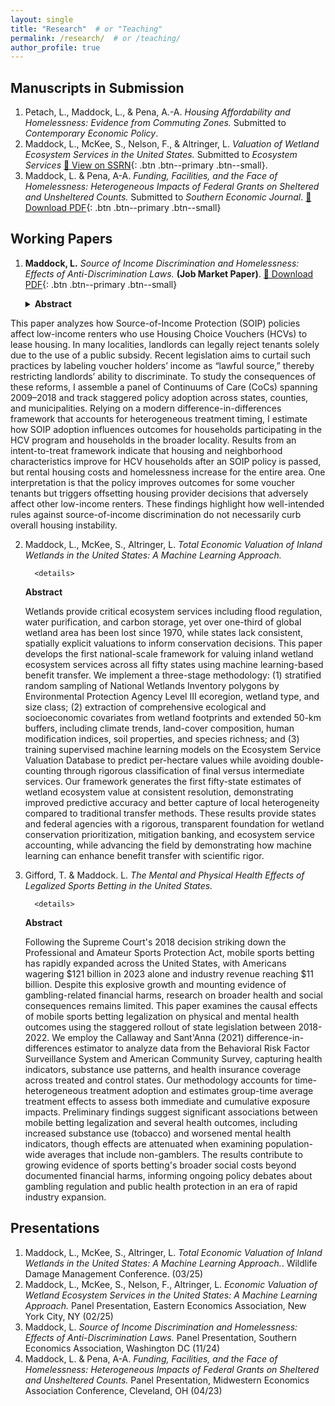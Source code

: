 ```yaml
---
layout: single
title: "Research"  # or "Teaching"
permalink: /research/  # or /teaching/
author_profile: true
---
```


## Manuscripts in Submission

1. Petach, L., Maddock, L., & Pena, A.-A. *Housing Affordability and Homelessness: Evidence from Commuting Zones.* Submitted to *Contemporary Economic Policy*.  
2. Maddock, L., McKee, S., Nelson, F., & Altringer, L. *Valuation of Wetland Ecosystem Services in the United States.* Submitted to *Ecosystem Services* [📄 View on SSRN](https://papers.ssrn.com/sol3/papers.cfm?abstract_id=5158025){: .btn .btn--primary .btn--small}.
3. Maddock, L. & Pena, A-A. *Funding, Facilities, and the Face of Homelessness: Heterogeneous Impacts of Federal Grants on Sheltered and Unsheltered Counts.* Submitted to *Southern Economic Journal*. [📄 Download PDF](/assets/FundingPaperDraft_July12.pdf){: .btn .btn--primary .btn--small}

## Working Papers

1. **Maddock, L.** *Source of Income Discrimination and Homelessness: Effects of Anti-Discrimination Laws.* **(Job Market Paper)**. [📄 Download PDF](/assets/Maddock_JMP.pdf){: .btn .btn--primary .btn--small}

   <details>
   <summary><strong>Abstract</strong></summary>
   <p>
This paper analyzes how Source-of-Income Protection (SOIP) policies affect low-income renters who use Housing Choice Vouchers (HCVs) to lease housing. In many localities, landlords can legally reject tenants solely due to the use of a public subsidy. Recent legislation aims to curtail such practices by labeling voucher holders’ income as “lawful source,” thereby restricting landlords’ ability to discriminate. To study the consequences of these reforms, I assemble a panel of Continuums of Care (CoCs) spanning 2009–2018 and track staggered policy adoption across states, counties, and municipalities. Relying on a modern difference-in-differences framework that accounts for heterogeneous treatment timing, I estimate how SOIP adoption influences outcomes for households participating in the HCV program and households in the broader locality. Results from an intent-to-treat framework indicate that housing and neighborhood characteristics improve for HCV households after an SOIP policy is passed, but rental housing costs and homelessness increase for the entire area. One interpretation is that the policy improves outcomes for some voucher tenants but triggers offsetting housing provider decisions that adversely affect other low-income renters. These findings highlight how well-intended rules against source-of-income discrimination do not necessarily curb overall housing instability.
   </p>
   </details>
   
2. Maddock, L., McKee, S., Altringer, L. *Total Economic Valuation of Inland Wetlands in the United States: A Machine Learning Approach.*
   
         <details>
   <summary><strong>Abstract</strong></summary>
   <p>
    Wetlands provide critical ecosystem services including flood regulation, water purification, and carbon storage, yet over one-third of global wetland area has been lost since 1970, while states lack consistent, spatially explicit valuations to inform conservation decisions. This paper develops the first national-scale framework for valuing inland wetland ecosystem services across all fifty states using machine learning-based benefit transfer. We implement a three-stage methodology: (1) stratified random sampling of National Wetlands Inventory polygons by Environmental Protection Agency Level III ecoregion, wetland type, and size class; (2) extraction of comprehensive ecological and socioeconomic covariates from wetland footprints and extended 50-km buffers, including climate trends, land-cover composition, human modification indices, soil properties, and species richness; and (3) training supervised machine learning models on the Ecosystem Service Valuation Database to predict per-hectare values while avoiding double-counting through rigorous classification of final versus intermediate services. Our framework generates the first fifty-state estimates of wetland ecosystem value at consistent resolution, demonstrating improved predictive accuracy and better capture of local heterogeneity compared to traditional transfer methods. These results provide states and federal agencies with a rigorous, transparent foundation for wetland conservation prioritization, mitigation banking, and ecosystem service accounting, while advancing the field by demonstrating how machine learning can enhance benefit transfer with scientific rigor.
   </p>
   </details>
   
3. Gifford, T. & Maddock. L. *The Mental and Physical Health Effects of Legalized Sports Betting in the United States.*
   
         <details>
   <summary><strong>Abstract</strong></summary>
   <p>
    Following the Supreme Court's 2018 decision striking down the Professional and Amateur Sports Protection Act, mobile sports betting has rapidly expanded across the United States, with Americans wagering $121 billion in 2023 alone and industry revenue reaching $11 billion. Despite this explosive growth and mounting evidence of gambling-related financial harms, research on broader health and social consequences remains limited. This paper examines the causal effects of mobile sports betting legalization on physical and mental health outcomes using the staggered rollout of state legislation between 2018-2022. We employ the Callaway and Sant'Anna (2021) difference-in-differences estimator to analyze data from the Behavioral Risk Factor Surveillance System and American Community Survey, capturing health indicators, substance use patterns, and health insurance coverage across treated and control states. Our methodology accounts for time-heterogeneous treatment adoption and estimates group-time average treatment effects to assess both immediate and cumulative exposure impacts. Preliminary findings suggest significant associations between mobile betting legalization and several health outcomes, including increased substance use (tobacco) and worsened mental health indicators, though effects are attenuated when examining population-wide averages that include non-gamblers. The results contribute to growing evidence of sports betting's broader social costs beyond documented financial harms, informing ongoing policy debates about gambling regulation and public health protection in an era of rapid industry expansion.
   </p>
   </details>

## Presentations

1. Maddock, L., McKee, S., Altringer, L. *Total Economic Valuation of Inland Wetlands in the United States: A Machine Learning Approach.*. Wildlife Damage Management Conference. (03/25)
2. Maddock, L., McKee, S., Nelson, F., Altringer, L. *Economic Valuation of Wetland Ecosystem Services in the United States: A Machine Learning Approach.* Panel Presentation, Eastern Economics Association, New York City, NY (02/25)
3. Maddock, L. *Source of Income Discrimination and Homelessness: Effects of Anti-Discrimination Laws.* Panel Presentation, Southern Economics Association, Washington DC (11/24)
4. Maddock, L. & Pena, A-A. *Funding, Facilities, and the Face of Homelessness: Heterogeneous Impacts of Federal Grants on Sheltered and Unsheltered Counts.* Panel Presentation, Midwestern Economics Association Conference, Cleveland, OH (04/23)
